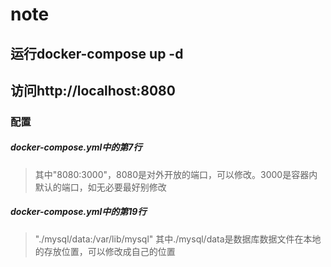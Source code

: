 # note

## 运行docker-compose up -d

## 访问http://localhost:8080


### 配置

##### docker-compose.yml中的第7行

> 其中"8080:3000"，8080是对外开放的端口，可以修改。3000是容器内默认的端口，如无必要最好别修改

##### docker-compose.yml中的第19行

> "./mysql/data:/var/lib/mysql" 其中./mysql/data是数据库数据文件在本地的存放位置，可以修改成自己的位置

